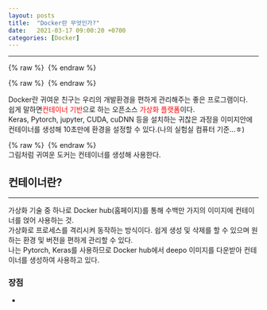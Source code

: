 ```yaml
---
layout: posts
title:  "Docker란 무엇인가?"
date:   2021-03-17 09:00:20 +0700
categories: [Docker]
---
```

<link rel = "stylesheet" href ="/static/css/bootstrap.min.css">


--------------------------


{% raw %} <img src="https://Kimjs11.github.io/img/homepage-docker-logo.png" alt=""> {% endraw %}


{% raw %} <img src="https://Kimjs11.github.io/img/What is Docker.png" alt=""> {% endraw %}

Docker란 귀여운 친구는 우리의 개발환경을 편하게 관리해주는 좋은 프로그램이다.<br/>
쉽게 말하면<span style="color:red">컨테이너 기반</span>으로 하는 오픈소스 <span style="color:red">가상화 플랫폼</span>이다.<br/>
Keras, Pytorch, jupyter, CUDA, cuDNN 등을 설치하는 귀찮은 과정을 이미지안에 컨테이너를 생성해 10초만에 환경을 설정할 수 있다.(나의 실험실 컴퓨터 기준...ㅎ)<br/>


{% raw %} <img src="https://Kimjs11.github.io/img/3장 컨테이너 기반 가상화 시스템 설명.png" alt=""> {% endraw %}
<br/>
그림처럼 귀여운 도커는 컨테이너를 생성해 사용한다.

## 컨테이너란?
--------------------------
가상화 기술 중 하나로 Docker hub(홈페이지)를 통해 수백만 가지의 이미지에 컨테이너를 얹어 사용하는 것.<br/>
가상화로 프로세스를 격리시켜 동작하는 방식이다. 쉽게 생성 및 삭제를 할 수 있으며 원하는 환경 및 버전을 편하게 관리할 수 있다.<br/>
나는 Pytorch, Keras를 사용하므로 Docker hub에서 deepo 이미지를 다운받아 컨테이너를 생성하여 사용하고 있다.


### 장점
- 
